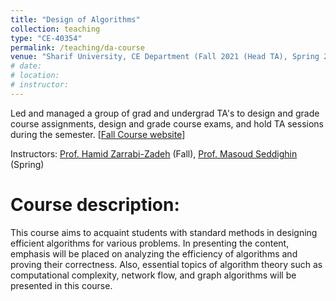 ```yaml
---
title: "Design of Algorithms"
collection: teaching
type: "CE-40354"
permalink: /teaching/da-course
venue: "Sharif University, CE Department (Fall 2021 (Head TA), Spring 2021 (Head of Assignments))"
# date: 
# location: 
# instructor:
---
```

Led and managed a group of grad and undergrad TA's to design and grade course assignments, design and grade course exams, and hold TA sessions during the semester. [[Fall Course website](http://ce.sharif.edu/courses/00-01/1/ce354-1/index.php/section/syllabus/file/syllabus)] 


Instructors: [Prof. Hamid Zarrabi-Zadeh](http://sharif.edu/~zarrabi/) (Fall), [Prof. Masoud Seddighin](https://scholar.google.com/citations?hl=en&user=4hPh0toAAAAJ&view_op=list_works&sortby=pubdate) (Spring)

Course description:
======
This course aims to acquaint students with standard methods in designing efficient algorithms for various problems. In presenting the content, emphasis will be placed on analyzing the efficiency of algorithms and proving their correctness. Also, essential topics of algorithm theory such as computational complexity, network flow, and graph algorithms will be presented in this course.
